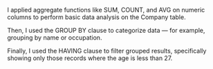I applied aggregate functions like SUM, COUNT, and AVG on numeric columns to perform basic data analysis on the Company table.

Then, I used the GROUP BY clause to categorize data — for example, grouping by name or occupation.

Finally, I used the HAVING clause to filter grouped results, specifically showing only those records where the age is less than 27.
